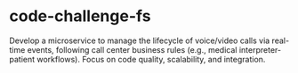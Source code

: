 # code-challenge-fs
Develop a microservice to manage the lifecycle of voice/video calls via real-time events, following call center business rules (e.g., medical interpreter-patient workflows). Focus on code quality, scalability, and integration.
